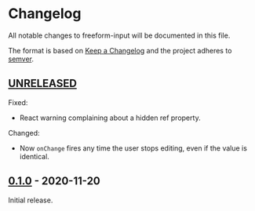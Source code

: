 # Changelog
All notable changes to freeform-input will be documented in this file.

The format is based on [Keep
a Changelog](https://keepachangelog.com/en/1.0.0/) and the project adheres to
[semver](https://semver.org/).

## [UNRELEASED]
Fixed:
- React warning complaining about a hidden ref property.

Changed:
- Now `onChange` fires any time the user stops editing, even if the value is identical.

## [0.1.0] - 2020-11-20
Initial release.

[UNRELEASED]: https://github.com/PsychoLlama/freeform-input/compare/v0.1.0...HEAD
[0.1.0]: https://github.com/PsychoLlama/freeform-input/releases/tag/v0.1.0
